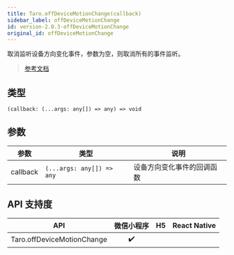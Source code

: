 ```yaml
---
title: Taro.offDeviceMotionChange(callback)
sidebar_label: offDeviceMotionChange
id: version-2.0.3-offDeviceMotionChange
original_id: offDeviceMotionChange
---
```


取消监听设备方向变化事件，参数为空，则取消所有的事件监听。

> [参考文档](https://developers.weixin.qq.com/miniprogram/dev/api/device/motion/wx.offDeviceMotionChange.html)

## 类型

```tsx
(callback: (...args: any[]) => any) => void
```

## 参数

| 参数 | 类型 | 说明 |
| --- | --- | --- |
| callback | `(...args: any[]) => any` | 设备方向变化事件的回调函数 |

## API 支持度

| API | 微信小程序 | H5 | React Native |
| :---: | :---: | :---: | :---: |
| Taro.offDeviceMotionChange | ✔️ |  |  |
